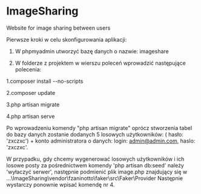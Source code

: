 ﻿# ImageSharing
Website for image sharing between users

Pierwsze kroki w celu skonfigurowania aplikacji:

1. W phpmyadmin utworzyć bazę danych o nazwie: imageshare

2. W folderze z projektem w wierszu poleceń wprowadzić następujące polecenia:

1.composer install --no-scripts

2.composer update

3.php artisan migrate

4.php artisan serve

Po wprowadzeniu komendy "php artisan migrate" oprócz stworzenia tabel do bazy danych zostanie dodanych 5 losowych użytkowników: ( hasło: 'zxczxc') + konto administratora o danych: login: admin@admin.com, haslo: 'zxczxc'.

W przypadku, gdy chcemy wygenerować losowych użytkowników i ich losowe posty za pośrednictwem komendy 'php artisan db:seed' należy 'wyłaczyć serwer', następnie  podmienić plik image.php znajdujący się w ...\ImageSharing\vendor\fzaninotto\faker\src\Faker\Provider Następnie wystarczy ponownie wpisać komendę nr 4.